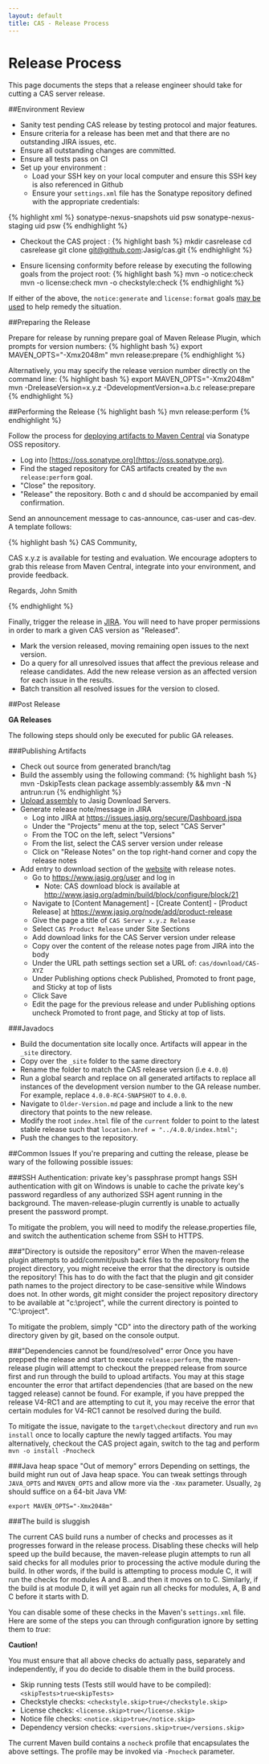 ```yaml
---
layout: default
title: CAS - Release Process
---
```



# Release Process
This page documents the steps that a release engineer should take for cutting a CAS server release.


##Environment Review
- Sanity test pending CAS release by testing protocol and major features.
- Ensure criteria for a release has been met and that there are no outstanding JIRA issues, etc.
- Ensure all outstanding changes are committed.
- Ensure all tests pass on CI 
- Set up your environment :
	- Load your SSH key on your local computer and ensure this SSH key is also referenced in Github
	- Ensure your `settings.xml` file has the Sonatype repository defined with the appropriate credentials:
	
{% highlight xml %}
<servers>
	<server>
	  <id>sonatype-nexus-snapshots</id>
	  <username>uid</username>
	  <password>psw</password>
	</server>
	<server>
	  <id>sonatype-nexus-staging</id>
	  <username>uid</username>
	  <password>psw</password>
	</server>
</servers>
{% endhighlight %}
	
- Checkout the CAS project :
{% highlight bash %}
mkdir casrelease
cd casrelease
git clone git@github.com:Jasig/cas.git
{% endhighlight %}

- Ensure licensing conformity before release by executing the following goals from the project root:
{% highlight bash %}
mvn -o notice:check
mvn -o license:check
mvn -o checkstyle:check
{% endhighlight %}

If either of the above, the `notice:generate` and `license:format` goals [may be used](https://wiki.jasig.org/display/LIC/maven-notice-plugin) to help remedy the situation.  


##Preparing the Release

Prepare for release by running prepare goal of Maven Release Plugin, which prompts for version numbers:
{% highlight bash %}
export MAVEN_OPTS="-Xmx2048m"
mvn release:prepare
{% endhighlight %}

Alternatively, you may specify the release version number directly on the command line:
{% highlight bash %}
export MAVEN_OPTS="-Xmx2048m"
mvn -DreleaseVersion=x.y.z -DdevelopmentVersion=a.b.c release:prepare
{% endhighlight %}


##Performing the Release
{% highlight bash %}
mvn release:perform
{% endhighlight %}

Follow the process for [deploying artifacts to Maven Central](https://wiki.jasig.org/display/JCH/Deploying+Maven+Artifacts) via Sonatype OSS repository.  

- Log into [https://oss.sonatype.org](https://oss.sonatype.org).
- Find the staged repository for CAS artifacts created by the `mvn release:perform` goal.
- "Close" the repository.
- "Release" the repository.  Both c and d should be accompanied by email confirmation.

Send an announcement message to cas-announce, cas-user and cas-dev. A template follows:

{% highlight bash %}
CAS Community,

CAS x.y.z is available for testing and evaluation. We encourage adopters to grab 
this release from Maven Central, integrate into your environment, and provide feedback.

Regards,
John Smith

{% endhighlight %}

Finally, trigger the release in [JIRA](https://issues.jasig.org/secure/Dashboard.jspa). You will need to
have proper permissions in order to mark a given CAS version as "Released". 
- Mark the version released, moving remaining open issues to the next version.
- Do a query for all unresolved issues that affect the previous release and release candidates. Add the new release version as an affected version for each issue in the results.
- Batch transition all resolved issues for the version to closed.

##Post Release
<div class="alert alert-warning"><strong>GA Releases</strong><p>The following steps should only be executed for public GA releases.</p></div>

###Publishing Artifacts
- Check out source from generated branch/tag
- Build the assembly using the following command:
{% highlight bash %}
mvn -DskipTests clean package assembly:assembly && mvn -N antrun:run
{% endhighlight %}
- [Upload assembly](https://wiki.jasig.org/display/JCH/Publishing+Project+Downloads) to Jasig Download Servers. 
- Generate release note/message in JIRA
    - Log into JIRA at https://issues.jasig.org/secure/Dashboard.jspa
    - Under the "Projects" menu at the top, select "CAS Server"
    - From the TOC on the left, select "Versions"
    - From the list, select the CAS server version under release
    - Click on "Release Notes" on the top right-hand corner and copy the release notes
- Add entry to download section of the [website](http://jasig.org/cas) with release notes.
    - Go to https://www.jasig.org/user and log in
        - Note: CAS download block is available at http://www.jasig.org/admin/build/block/configure/block/21
    - Navigate to [Content Management] - [Create Content] - [Product Release] at https://www.jasig.org/node/add/product-release
    - Give the page a title of `CAS Server x.y.z Release`
    - Select `CAS Product Release` under Site Sections
    - Add download links for the CAS Server version under release
    - Copy over the content of the release notes page from JIRA into the body
    - Under the URL path settings section set a URL of: `cas/download/CAS-XYZ`
    - Under Publishing options check Published, Promoted to front page, and Sticky at top of lists
    - Click Save
    - Edit the page for the previous release and under Publishing options uncheck Promoted to front page, and Sticky at top of lists.

###Javadocs

- Build the documentation site locally once. Artifacts will appear in the `_site` directory.
- Copy over the `_site` folder to the same directory
- Rename the folder to match the CAS release version (i.e `4.0.0`)
- Run a global search and replace on all generated artifacts to replace all instances of the development version number to the GA release number. For example, replace `4.0.0-RC4-SNAPSHOT` to `4.0.0`.
- Navigate to `Older-Version.md` page and include a link to the new directory that points to the new release.
- Modify the root `index.html` file of the `current` folder to point to the latest stable release such that `location.href = "../4.0.0/index.html";`
- Push the changes to the repository.

##Common Issues
If you're preparing and cutting the release, please be wary of the following possible issues:

###SSH Authentication: private key's passphrase prompt hangs
SSH authentication with git on Windows is unable to cache the private key's password regardless of any authorized SSH agent running in the background. The maven-release-plugin currently is unable to actually present the password prompt. 

To mitigate the problem, you will need to modify the release.properties file, and switch the authentication scheme from SSH to HTTPS. 


###"Directory is outside the repository" error
When the maven-release plugin attempts to add/commit/push back files to the repository from the project directory, you might receive the error that the directory is outside the repository! This has to do with the fact that the plugin and git consider path names to the project directory to be case-sensitive while Windows does not. In other words, git might consider the project repository directory to be available at "c:\project", while the current directory is pointed to "C:\project". 

To mitigate the problem, simply "CD" into the directory path of the working directory given by git, based on the console output. 

###"Dependencies cannot be found/resolved" error
Once you have prepped the release and start to execute `release:perform`, the maven-release plugin will attempt to checkout the prepped release from source first and run through the build to upload artifacts. You may at this stage encounter the error that artifact dependencies (that are based on the new tagged release) cannot be found. For example, if you have prepped the release V4-RC1 and are attempting to cut it,  you may receive the error that certain modules for V4-RC1 cannot be resolved during the build. 

To mitigate the issue, navigate to the `target\checkout` directory and run `mvn install` once to locally capture the newly tagged artifacts. You may alternatively, checkout the CAS project again, switch to the tag and perform `mvn -o install -Pnocheck`


###Java heap space "Out of memory" errors
Depending on settings, the build might run out of Java heap space. You can tweak settings through `JAVA_OPTS` and `MAVEN_OPTS` and allow more via the `-Xmx` parameter. Usually, `2g` should suffice on a 64-bit Java VM:

`export MAVEN_OPTS="-Xmx2048m"`


###The build is sluggish

The current CAS build runs a number of checks and processes as it progresses forward in the release process. Disabling these checks will help speed up the build because, the maven-release plugin attempts to run all said checks for all modules prior to processing the active module during the build. In other words, if the build is attempting to process module C, it will run the checks for modules A and B...and then it moves on to C. Similarly, if the build is at module D, it will yet again run all checks for modules, A, B and C before it starts with D. 

You can disable some of these checks in the Maven's `settings.xml` file. Here are some of the steps you can through configuration ignore by setting them to *true*:

<div class="alert alert-danger"><strong>Caution!</strong><p>You must ensure that all above checks do actually pass, separately and independently, if you do decide to disable them in the build process.</p></div>

- Skip running tests (Tests still would have to be compiled): `<skipTests>true<skipTests>`
- Checkstyle checks: `<checkstyle.skip>true</checkstyle.skip>`
- License checks: `<license.skip>true</license.skip>`
- Notice file checks: `<notice.skip>true</notice.skip>`
- Dependency version checks: `<versions.skip>true</versions.skip>`

The current Maven build contains a `nocheck` profile that encapsulates the above settings. The profile may be invoked via `-Pnocheck` parameter.







